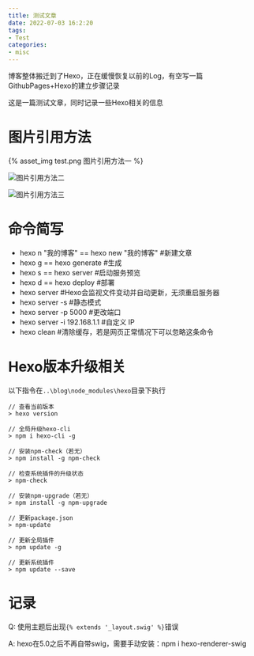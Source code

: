 ```yaml
---
title: 测试文章
date: 2022-07-03 16:2:20
tags:
- Test
categories:
- misc
---
```


博客整体搬迁到了Hexo，正在缓慢恢复以前的Log，有空写一篇GithubPages+Hexo的建立步骤记录

这是一篇测试文章，同时记录一些Hexo相关的信息

<!--more-->



# 图片引用方法

{% asset_img test.png 图片引用方法一 %}

![图片引用方法二](test.png)

![图片引用方法三](/images/test.png)



# 命令简写

- hexo n "我的博客" == hexo new "我的博客" #新建文章
- hexo g == hexo generate #生成
- hexo s == hexo server #启动服务预览
- hexo d == hexo deploy #部署
- hexo server #Hexo会监视文件变动并自动更新，无须重启服务器
- hexo server -s #静态模式
- hexo server -p 5000 #更改端口
- hexo server -i 192.168.1.1 #自定义 IP
- hexo clean #清除缓存，若是网页正常情况下可以忽略这条命令



# Hexo版本升级相关

以下指令在```..\blog\node_modules\hexo```目录下执行

```
// 查看当前版本
> hexo version

// 全局升级hexo-cli
> npm i hexo-cli -g

// 安装npm-check（若无）
> npm install -g npm-check

// 检查系统插件的升级状态
> npm-check

// 安装npm-upgrade（若无）
> npm install -g npm-upgrade

// 更新package.json
> npm-update

// 更新全局插件
> npm update -g

// 更新系统插件
> npm update --save
```





# 记录

Q: 使用主题后出现`{% extends '_layout.swig' %}`错误

A: hexo在5.0之后不再自带swig，需要手动安装：npm i hexo-renderer-swig
